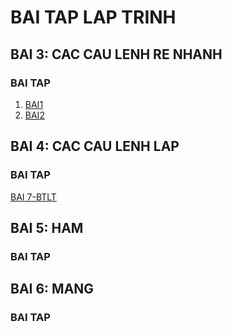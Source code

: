 # BAI TAP LAP TRINH
## BAI 3: CAC CAU LENH RE NHANH 
### BAI TAP 
1. [BAI1]()
2. [BAI2](https://www.jdoodle.com/a/5I8B)
## BAI 4: CAC CAU LENH LAP
### BAI TAP
[BAI 7-BTLT](https://www.jdoodle.com/a/5I8r)
## BAI 5: HAM
### BAI TAP
## BAI 6: MANG
### BAI TAP
